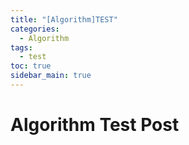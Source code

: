 ```yaml
---
title: "[Algorithm]TEST"
categories:
  - Algorithm
tags:
  - test
toc: true
sidebar_main: true
---
```


# Algorithm Test Post
